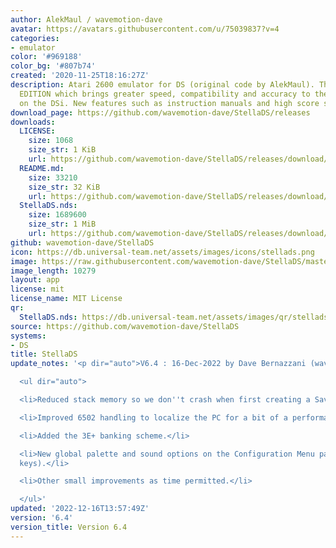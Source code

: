 ```yaml
---
author: AlekMaul / wavemotion-dave
avatar: https://avatars.githubusercontent.com/u/75039837?v=4
categories:
- emulator
color: '#969188'
color_bg: '#807b74'
created: '2020-11-25T18:16:27Z'
description: Atari 2600 emulator for DS (original code by AlekMaul). This is the PHOENIX
  EDITION which brings greater speed, compatibility and accuracy to the emulation
  on the DSi. New features such as instruction manuals and high score support included!
download_page: https://github.com/wavemotion-dave/StellaDS/releases
downloads:
  LICENSE:
    size: 1068
    size_str: 1 KiB
    url: https://github.com/wavemotion-dave/StellaDS/releases/download/6.4/LICENSE
  README.md:
    size: 33210
    size_str: 32 KiB
    url: https://github.com/wavemotion-dave/StellaDS/releases/download/6.4/README.md
  StellaDS.nds:
    size: 1689600
    size_str: 1 MiB
    url: https://github.com/wavemotion-dave/StellaDS/releases/download/6.4/StellaDS.nds
github: wavemotion-dave/StellaDS
icon: https://db.universal-team.net/assets/images/icons/stellads.png
image: https://raw.githubusercontent.com/wavemotion-dave/StellaDS/master/arm9/gfx/bgTop.png
image_length: 10279
layout: app
license: mit
license_name: MIT License
qr:
  StellaDS.nds: https://db.universal-team.net/assets/images/qr/stellads-nds.png
source: https://github.com/wavemotion-dave/StellaDS
systems:
- DS
title: StellaDS
update_notes: '<p dir="auto">V6.4 : 16-Dec-2022 by Dave Bernazzani (wavemotion)</p>

  <ul dir="auto">

  <li>Reduced stack memory so we don''t crash when first creating a Savekey EE file.</li>

  <li>Improved 6502 handling to localize the PC for a bit of a performance boost.</li>

  <li>Added the 3E+ banking scheme.</li>

  <li>New global palette and sound options on the Configuration Menu page 2 (use L/R
  keys).</li>

  <li>Other small improvements as time permitted.</li>

  </ul>'
updated: '2022-12-16T13:57:49Z'
version: '6.4'
version_title: Version 6.4
---
```

